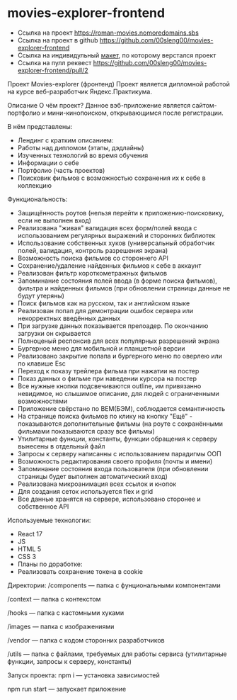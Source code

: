# movies-explorer-frontend

* Ссылка на проект https://roman-movies.nomoredomains.sbs
* Ссылка на проект в github https://github.com/00sleng00/movies-explorer-frontend
* Ссылка на индивидульный [макет](https://www.figma.com/file/QiELfbVl1BCqqbz2fFuj73/Diploma-(Copy)?node-id=932%3A2618), по которому верстался проект 
* Ссылка на пулл реквест https://github.com/00sleng00/movies-explorer-frontend/pull/2


Проект Movies-explorer (фронтенд)
Проект является дипломной работой на курсе веб-разработчик Яндекс.Практикума.

Описание
О чём проект?
Данное вэб-приложение является сайтом-портфолио и мини-кинопоиском, открывающимся после регистрации.





В нём представлены:

* Лендинг c кратким описанием:
* Работы над дипломом (этапы, дэдлайны)
* Изученных технологий во время обучения
* Информации о себе
* Портфолио (часть проектов)
* Поисковик фильмов с возможностью сохранения их к себе в коллекцию

Функциональность:
* Защищённость роутов (нельзя перейти к приложению-поисковику, если не выполнен вход)
* Реализована "живая" валидация всех форм/полей ввода с использованием регулярных выражений и сторонних библиотек
* Использование собственных хуков (универсальный обработчик полей, валидация, контроль разрешения экрана)
* Возможность поиска фильмов со стороннего API
* Сохранение/удаление найденных фильмов к себе в аккаунт
* Реализован фильтр короткометражных фильмов
* Запоминание состояния полей ввода (в форме поиска фильмов), фильтра и найденных фильмов (при обновлении страницы данные не будут утеряны)
* Поиск фильмов как на русском, так и английском языке
* Реализован попап для демонтрации ошибок сервера или некорректных введённых данных
* При загрузке данных показывается прелоадер. По окончанию загрузки он скрывается
* Полноценый респонсив для всех популярных разрешений экрана
* Бургерное меню для мобильной и планшетной версии
* Реализовано закрытие попапа и бургерного меню по оверлею или по клавише Esc
* Переход к показу трейлера фильма при нажатии на постер
* Показ данных о фильме при наведении курсора на постер
* Все нужные кнопки подсвечиваются outline, им привязанно невидимое, но слышимое описание, для людей с ограниченными возможностями
* Приложение свёрстано по BEM(БЭМ), соблюдается семантичность
* На странице поиска фильмов по клику на кнопку "Ещё" - показываются дополнительные фильмы (на роуте с сохранёнными фильмами показываются сразу все фильмы)
* Утилитарные функции, константы, функции обращения к серверу вынесены в отдельный файл
* Запросы к серверу написанны с использованием парадигмы ООП
* Возможность редактирования своего профиля (почты и имени)
* Запоминание состояния входа пользователя (при обновлении страницы будет выполнен автоматический вход)
* Реализована микроанимация всех ссылок и кнопок
* Для создания сеток используется flex и grid
* Все данные хранятся на сервере, использовано сторонее и собственное API

Используемые технологии:
* React 17
* JS
* HTML 5
* CSS 3
* Планы по доработке:
* Реализовать сохранение токена в cookie

Директории:
/components — папка с фунциональными компонентами

/context — папка с контекстом

/hooks — папка с кастомными хуками

/images — папка c изображениями

/vendor — папка с кодом сторонних разработчиков

/utils — папка с файлами, требуемых для работы сервиса (утилитарные функции, запросы к серверу, константы)

Запуск проекта:
npm i — установка зависимостей

npm run start — запускает приложение

